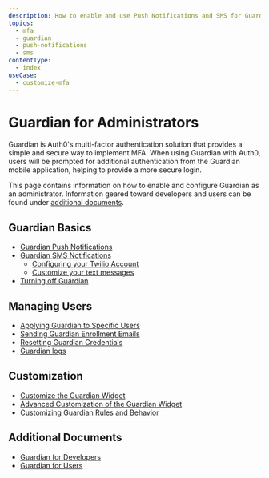 ```yaml
---
description: How to enable and use Push Notifications and SMS for Guardian MFA.
topics:
  - mfa
  - guardian
  - push-notifications
  - sms
contentType:
  - index
useCase:
  - customize-mfa
---
```


# Guardian for Administrators 

Guardian is Auth0's multi-factor authentication solution that provides a simple and secure way to implement MFA. When using Guardian with Auth0, users will be prompted for additional authentication from the Guardian mobile application, helping to provide a more secure login.

This page contains information on how to enable and configure Guardian as an administrator. Information geared toward developers and users can be found under [additional documents](#additional-documents).

## Guardian Basics
* [Guardian Push Notifications](/multifactor-authentication/administrator/push-notifications)
* [Guardian SMS Notifications](/multifactor-authentication/administrator/sms-notifications)
  * [Configuring your Twilio Account](/multifactor-authentication/administrator/twilio-configuration)
  * [Customize your text messages](/multifactor-authentication/administrator/sms-templates)
* [Turning off Guardian](/multifactor-authentication/administrator/disabling-mfa)

## Managing Users
* [Applying Guardian to Specific Users](/multifactor-authentication/administrator/guardian-for-select-users)
* [Sending Guardian Enrollment Emails](/multifactor-authentication/administrator/guardian-enrollment-email)
* [Resetting Guardian Credentials](/multifactor-authentication/administrator/reset-user)
* [Guardian logs](/multifactor-authentication/administrator/guardian-logs)

## Customization
* [Customize the Guardian Widget](/multifactor-authentication/administrator/customizing-widget)
* [Advanced Customization of the Guardian Widget](https://github.com/auth0/auth0-guardian.js/tree/master/example)
* [Customizing Guardian Rules and Behavior](/multifactor-authentication/custom)


## Additional Documents
* [Guardian for Developers](/multifactor-authentication/developer)
* [Guardian for Users](/multifactor-authentication/guardian/user-guide)
